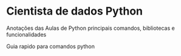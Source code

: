 # Cientista de dados Python

Anotações das Aulas de Python principais comandos, bibliotecas e funcionalidades

Guia rapido para comandos python